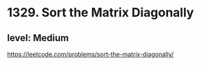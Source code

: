 # 1329. Sort the Matrix Diagonally
## level: Medium

https://leetcode.com/problems/sort-the-matrix-diagonally/
